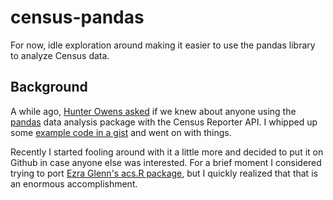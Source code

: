 # census-pandas
For now, idle exploration around making it easier to use the pandas library to analyze Census data.
 
## Background
A while ago, [Hunter Owens asked](https://twitter.com/hunter_owens/status/565209535552692224) 
if we knew about anyone using the [pandas](http://pandas.pydata.org/) data analysis package
with the Census Reporter API. I whipped up some [example code in a gist](https://gist.github.com/JoeGermuska/1ed425c068d540326854)
and went on with things.

Recently I started fooling around with it a little more and decided to put it on Github in case anyone else was interested. 
For a brief moment I considered trying to port [Ezra Glenn's acs.R package](http://dusp.mit.edu/uis/publication/acsr-r-package-neighborhood-level-data-us-census), 
but I quickly realized that that is an enormous 
accomplishment.
